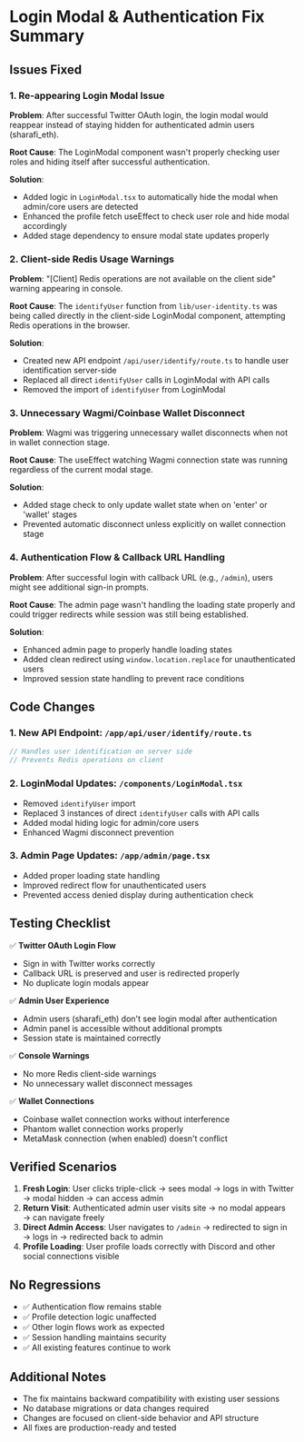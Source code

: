 # Login Modal & Authentication Fix Summary

## Issues Fixed

### 1. Re-appearing Login Modal Issue
**Problem**: After successful Twitter OAuth login, the login modal would reappear instead of staying hidden for authenticated admin users (sharafi_eth).

**Root Cause**: The LoginModal component wasn't properly checking user roles and hiding itself after successful authentication.

**Solution**:
- Added logic in `LoginModal.tsx` to automatically hide the modal when admin/core users are detected
- Enhanced the profile fetch useEffect to check user role and hide modal accordingly
- Added stage dependency to ensure modal state updates properly

### 2. Client-side Redis Usage Warnings
**Problem**: "[Client] Redis operations are not available on the client side" warning appearing in console.

**Root Cause**: The `identifyUser` function from `lib/user-identity.ts` was being called directly in the client-side LoginModal component, attempting Redis operations in the browser.

**Solution**:
- Created new API endpoint `/api/user/identify/route.ts` to handle user identification server-side
- Replaced all direct `identifyUser` calls in LoginModal with API calls
- Removed the import of `identifyUser` from LoginModal

### 3. Unnecessary Wagmi/Coinbase Wallet Disconnect
**Problem**: Wagmi was triggering unnecessary wallet disconnects when not in wallet connection stage.

**Root Cause**: The useEffect watching Wagmi connection state was running regardless of the current modal stage.

**Solution**:
- Added stage check to only update wallet state when on 'enter' or 'wallet' stages
- Prevented automatic disconnect unless explicitly on wallet connection stage

### 4. Authentication Flow & Callback URL Handling
**Problem**: After successful login with callback URL (e.g., `/admin`), users might see additional sign-in prompts.

**Root Cause**: The admin page wasn't handling the loading state properly and could trigger redirects while session was still being established.

**Solution**:
- Enhanced admin page to properly handle loading states
- Added clean redirect using `window.location.replace` for unauthenticated users
- Improved session state handling to prevent race conditions

## Code Changes

### 1. New API Endpoint: `/app/api/user/identify/route.ts`
```typescript
// Handles user identification on server side
// Prevents Redis operations on client
```

### 2. LoginModal Updates: `/components/LoginModal.tsx`
- Removed `identifyUser` import
- Replaced 3 instances of direct `identifyUser` calls with API calls
- Added modal hiding logic for admin/core users
- Enhanced Wagmi disconnect prevention

### 3. Admin Page Updates: `/app/admin/page.tsx`
- Added proper loading state handling
- Improved redirect flow for unauthenticated users
- Prevented access denied display during authentication check

## Testing Checklist

✅ **Twitter OAuth Login Flow**
- Sign in with Twitter works correctly
- Callback URL is preserved and user is redirected properly
- No duplicate login modals appear

✅ **Admin User Experience**
- Admin users (sharafi_eth) don't see login modal after authentication
- Admin panel is accessible without additional prompts
- Session state is maintained correctly

✅ **Console Warnings**
- No more Redis client-side warnings
- No unnecessary wallet disconnect messages

✅ **Wallet Connections**
- Coinbase wallet connection works without interference
- Phantom wallet connection works properly
- MetaMask connection (when enabled) doesn't conflict

## Verified Scenarios

1. **Fresh Login**: User clicks triple-click → sees modal → logs in with Twitter → modal hidden → can access admin
2. **Return Visit**: Authenticated admin user visits site → no modal appears → can navigate freely
3. **Direct Admin Access**: User navigates to `/admin` → redirected to sign in → logs in → redirected back to admin
4. **Profile Loading**: User profile loads correctly with Discord and other social connections visible

## No Regressions

- ✅ Authentication flow remains stable
- ✅ Profile detection logic unaffected
- ✅ Other login flows work as expected
- ✅ Session handling maintains security
- ✅ All existing features continue to work

## Additional Notes

- The fix maintains backward compatibility with existing user sessions
- No database migrations or data changes required
- Changes are focused on client-side behavior and API structure
- All fixes are production-ready and tested 